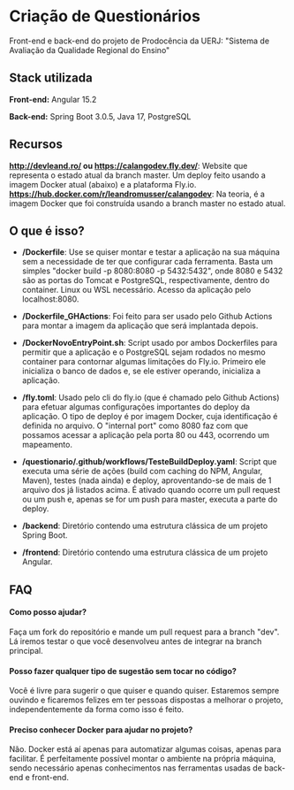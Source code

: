 
# Criação de Questionários

Front-end e back-end do projeto de Prodocência da UERJ: "Sistema de Avaliação da Qualidade Regional do Ensino"

## Stack utilizada

**Front-end:** Angular 15.2

**Back-end:** Spring Boot 3.0.5, Java 17, PostgreSQL

## Recursos

**http://devleand.ro/ ou https://calangodev.fly.dev/**: Website que representa o estado atual da branch master. Um deploy feito usando a imagem Docker atual (abaixo) e a plataforma Fly.io.<br>
**https://hub.docker.com/r/leandromusser/calangodev**: Na teoria, é a imagem Docker que foi construída usando a branch master no estado atual.


## O que é isso?

- **/Dockerfile**: Use se quiser montar e testar a aplicação na sua máquina sem a necessidade de ter que configurar cada ferramenta. Basta um simples "docker build -p 8080:8080 -p 5432:5432", onde 8080 e 5432 são as portas do Tomcat e PostgreSQL, respectivamente, dentro do container. Linux ou WSL necessário. Acesso da aplicação pelo localhost:8080.

- **/Dockerfile_GHActions**: Foi feito para ser usado pelo Github Actions para montar a imagem da aplicação que será implantada depois.

- **/DockerNovoEntryPoint.sh**: Script usado por ambos Dockerfiles para permitir que a aplicação e o PostgreSQL sejam rodados no mesmo container para contornar algumas limitações do Fly.io. Primeiro ele inicializa o banco de dados e, se ele estiver operando, inicializa a aplicação.

- **/fly.toml**: Usado pelo cli do fly.io (que é chamado pelo Github Actions) para efetuar algumas configurações importantes do deploy da aplicação. O tipo de deploy é por imagem Docker, cuja identificação é definida no arquivo. O "internal port" como 8080 faz com que possamos acessar a aplicação pela porta 80 ou 443, ocorrendo um mapeamento.

- **/questionario/.github/workflows/TesteBuildDeploy.yaml**: Script que executa uma série de ações (build com caching do NPM, Angular, Maven), testes (nada ainda) e deploy, aproventando-se de mais de 1 arquivo dos já listados acima. É ativado quando ocorre um pull request ou um push e, apenas se for um push para master, executa a parte do deploy.

- **/backend**: Diretório contendo uma estrutura clássica de um projeto Spring Boot.

- **/frontend**: Diretório contendo uma estrutura clássica de um projeto Angular.
## FAQ

#### Como posso ajudar?

Faça um fork do repositório e mande um pull request para a branch "dev". Lá iremos testar o que você desenvolveu antes de integrar na branch principal.

#### Posso fazer qualquer tipo de sugestão sem tocar no código? 

Você é livre para sugerir o que quiser e quando quiser. Estaremos sempre ouvindo e ficaremos felizes em ter pessoas dispostas a melhorar o projeto, independentemente da forma como isso é feito.

#### Preciso conhecer Docker para ajudar no projeto?

Não. Docker está aí apenas para automatizar algumas coisas, apenas para facilitar. É perfeitamente possível montar o ambiente na própria máquina, sendo necessário apenas conhecimentos nas ferramentas usadas de back-end e front-end.
